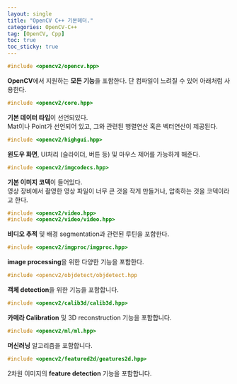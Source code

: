```yaml
---
layout: single
title: "OpenCV C++ 기본헤더."
categories: OpenCV-C++
tag: [OpenCV, Cpp]
toc: true
toc_sticky: true
---
```

```c++
#include <opencv2/opencv.hpp>
```
**OpenCV**에서 지원하는 **모든 기능**을 포함한다. 단 컴파일이 느려질 수 있어 아래처럼 사용한다.

```c++
#include <opencv2/core.hpp>
```
**기본 데이터 타입**이 선언되있다.  
Mat이나 Point가 선언되어 있고, 그와 관련된 행렬연산 혹은 벡터연산이 제공된다.  

```c++
#include <opencv2/highgui.hpp>
```
**윈도우 화면**, UI처리 (슬라이더, 버튼 등) 및 마우스 제어를 가능하게 해준다.  

```c++
#include <opencv2/imgcodecs.hpp>
```
**기본 이미지 코덱**이 들어있다.  
영상 장비에서 촬영한 영상 파일이 너무 큰 것을 작게 만들거나, 압축하는 것을 코덱이라고 한다.  

```c++
#include <opencv2/video.hpp>
#include <opencv2/video/video.hpp>
```
**비디오 추적** 및 배경 segmentation과 관련된 루틴을 포함한다.  

```c++
#include <opencv2/imgproc/imgproc.hpp>
```
**image processing**을 위한 다양한 기능을 포함한다.  

```c++
#include <opencv2/objdetect/objdetect.hpp
```
**객체 detection**을 위한 기능을 포함합니다.  

```c++
#include <opencv2/calib3d/calib3d.hpp>
```
**카메라 Calibration** 및 3D reconstruction 기능을 포함합니다.  

```c++
#include <opencv2/ml/ml.hpp>
```
**머신러닝** 알고리즘을 포함합니다.  

```c++
#include <opencv2/featured2d/geatures2d.hpp>
```
2차원 이미지의 **feature detection** 기능을 포함합니다.  